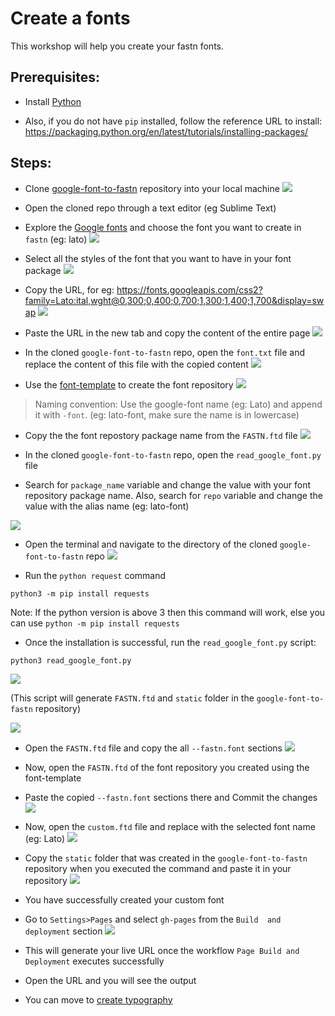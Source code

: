 # Create a fonts

This workshop will help you create your fastn fonts.

## Prerequisites: 

- Install [Python](https://www.python.org/downloads/) 

- Also, if you do not have `pip` installed, follow the reference URL to install: https://packaging.python.org/en/latest/tutorials/installing-packages/

## Steps:

- Clone [google-font-to-fastn](https://github.com/fastn-stack/google-font-to-fastn) repository into your local machine
![](/c-design/static/google-font-to-fastn-repo.png)

- Open the cloned repo through a text editor (eg Sublime Text)

- Explore the [Google fonts](https://fonts.google.com/) and 
choose the font you want to create in `fastn` (eg: lato)
![](/c-design/static/google-font-lato.png)

- Select all the styles of the font that you want to have in 
your font package
![](/c-design/static/selected-lato-styles.png)

- Copy the URL, for eg: https://fonts.googleapis.com/css2?family=Lato:ital,wght@0,300;0,400;0,700;1,300;1,400;1,700&display=swap
![](/c-design/static/copy-lato-url.png)

- Paste the URL in the new tab and copy the content of the 
entire page
![](/c-design/static/display-content.png)

- In the cloned `google-font-to-fastn` repo, open the `font.txt`
file and replace the content of this file with the copied 
content
![](/c-design/static/font-txt.png)

- Use the 
[font-template](https://github.com/fastn-stack/font-template) 
to create the font repository
![](/c-design/static/font-template.png)

> Naming convention: Use the google-font name (eg: Lato) and 
append it with `-font`. 
(eg: lato-font, make sure the name is in lowercase)

- Copy the the font repostory package name from the `FASTN.ftd` 
file
![](/c-design/static/package-name-in-FASTN.png)

- In the cloned `google-font-to-fastn` repo, open the 
`read_google_font.py` file

- Search for `package_name` variable and change the value with 
your font repository package name.
Also, search for `repo` variable and change the value with the 
alias name (eg: lato-font) 

![](/c-design/static/package-name-in-py.png)

- Open the terminal and navigate to the directory of the cloned 
`google-font-to-fastn` repo
![](/c-design/static/navigate-to-directory.png)

- Run the `python request` command 
```
python3 -m pip install requests
```
Note: If the python version is above 3 then this command will 
work, else you can use `python -m pip install requests`

- Once the installation is successful, run the 
`read_google_font.py` script: 
```
python3 read_google_font.py
```
![](/c-design/static/run-py-script.png)

(This script will generate `FASTN.ftd` and `static` folder in 
the `google-font-to-fastn` repository)

![](/c-design/static/FASTN-and-static.png)

- Open the `FASTN.ftd` file and copy the all `--fastn.font` 
sections
![](/c-design/static/copy-fastn-font.png)

- Now, open the `FASTN.ftd` of the font repository you created 
using the font-template

- Paste the copied `--fastn.font` sections there and Commit the 
changes
![](/c-design/static/paste-fastn-font.png)

- Now, open the `custom.ftd` file and replace <font-name> with 
the selected font name (eg: Lato)
![](/c-design/static/replace-font-name.png)

- Copy the `static` folder that was created in the 
`google-font-to-fastn` repository when you executed the command 
and paste it in your repository
![](/c-design/static/added-static-folder.png)

- You have successfully created your custom font

- Go to `Settings>Pages` and select `gh-pages` from the `Build 
and deployment` section
![](/c-design/static/lato-gf-pages.png)

- This will generate your live URL once the workflow `Page Build and Deployment` executes successfully

- Open the URL and you will see the output

- You can move to 
[create typography](/c-design/02-create-typography.md)
